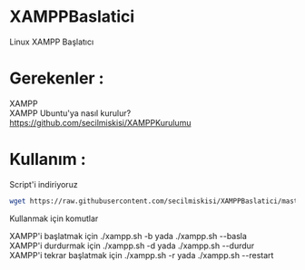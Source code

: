 # XAMPPBaslatici
Linux XAMPP Başlatıcı

# Gerekenler : 

XAMPP 
<br>
XAMPP Ubuntu'ya nasıl kurulur? <br>
https://github.com/secilmiskisi/XAMPPKurulumu

# Kullanım :

<p> Script'i indiriyoruz </p>

```sh 
wget https://raw.githubusercontent.com/secilmiskisi/XAMPPBaslatici/master/xampp.sh
```
<p> Kullanmak için komutlar </p>

XAMPP'i başlatmak için ./xampp.sh -b yada ./xampp.sh --basla
<br>
XAMPP'i durdurmak için ./xampp.sh -d yada ./xampp.sh --durdur
<br>
XAMPP'i tekrar başlatmak için ./xampp.sh -r yada ./xampp.sh --restart
